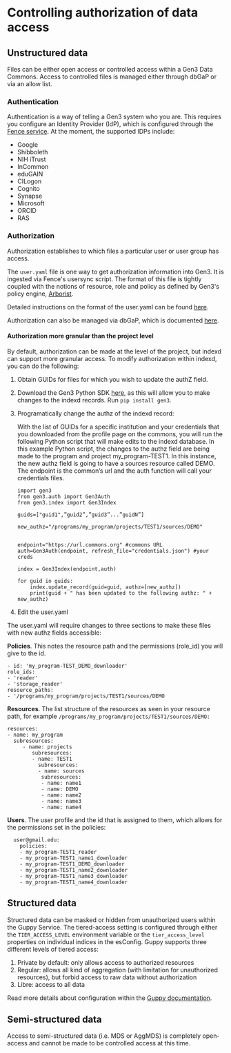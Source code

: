 
# Controlling authorization of data access

## Unstructured data
Files can be either open access or controlled access within a Gen3 Data Commons.  Access to controlled files is managed either through dbGaP or via an allow list.



### Authentication

Authentication is a way of telling a Gen3 system who you are.  This requires you configure an Identity Provider (IdP), which is configured through the [Fence service][Fence]. At the moment, the supported IDPs include:

  *  Google
  *  Shibboleth
  *  NIH iTrust
  *  InCommon
  *  eduGAIN
  *  CILogon
  *  Cognito
  *  Synapse
  *  Microsoft
  *  ORCID
  *  RAS


### Authorization

Authorization establishes to which files a particular user or user group has access.

The `user.yaml` file is one way to get authorization information into Gen3. It is ingested via Fence's usersync script. The format of this file is tightly coupled with the notions of resource, role and policy as defined by Gen3's policy engine, [Arborist][arborist].

Detailed instructions on the format of the user.yaml can be found [here][Fence user.yaml].

Authorization can also be managed via dbGaP, which is documented [here][dbGaP].

#### Authorization more granular than the project level

By default, authorization can be made at the level of the project, but indexd can support more granular access.  To modify authorization within indexd, you can do the following:

1. Obtain GUIDs for files for which you wish to update the authZ field.
2. Download the Gen3 Python SDK [here](https://github.com/uc-cdis/gen3sdk-python), as this will allow you to make changes to the indexd records. Run `pip install gen3`.
3. Programatically change the authz of the indexd record:

    With the list of GUIDs for a specific institution and your credentials that you downloaded from the profile page on the commons, you will run the following Python script that will make edits to the indexd database. In this example Python script, the changes to the authz field are being made to the program and project my_program-TEST1. In this instance, the new authz field is going to have a sources resource called DEMO. The endpoint is the common’s url and the auth function will call your credentials files.

    ```
    import gen3
    from gen3.auth import Gen3Auth
    from gen3.index import Gen3Index

    guids=["guid1",”guid2”,”guid3”...”guidN”]

    new_authz="/programs/my_program/projects/TEST1/sources/DEMO"


    endpoint="https://url.commons.org" #commons URL
    auth=Gen3Auth(endpoint, refresh_file="credentials.json") #your creds

    index = Gen3Index(endpoint,auth)

    for guid in guids:
        index.update_record(guid=guid, authz=[new_authz])
        print(guid + " has been updated to the following authz: " + new_authz)
    ```

4. Edit the user.yaml

The user.yaml will require changes to three sections to make these files with new authz fields accessible:

**Policies**. This notes the resource path and the permissions (role_id) you will give to the id.

```
- id: 'my_program-TEST_DEMO_downloader'
role_ids:
- 'reader'
- 'storage_reader'
resource_paths:
- '/programs/my_program/projects/TEST1/sources/DEMO
```

**Resources**. The list structure of the resources as seen in your resource path, for example
`/programs/my_program/projects/TEST1/sources/DEMO:`

```
resources:
- name: my_program
  subresources:
     - name: projects
    	subresources:
    	- name: TEST1
      	  subresources:
      	  - name: sources
           subresources:
           - name: name1
           - name: DEMO
           - name: name2
           - name: name3
           - name: name4
```

**Users**. The user profile and the id that is assigned to them, which allows for the permissions set in the policies:

```
  user@gmail.edu:
	policies:
	- my_program-TEST1_reader
	- my_program-TEST1_name1_downloader
	- my_program-TEST1_DEMO_downloader
	- my_program-TEST1_name2_downloader
	- my_program-TEST1_name3_downloader
	- my_program-TEST1_name4_downloader
```



## Structured data
Structured data can be masked or hidden from unauthorized users within the Guppy Service.  The tiered-access setting is configured through either the `TIER_ACCESS_LEVEL` environment variable or the `tier_access_level` properties on individual indices in the esConfig. Guppy supports three different levels of tiered access:

1. Private by default: only allows access to authorized resources
2. Regular: allows all kind of aggregation (with limitation for unauthorized resources), but forbid access to raw data without authorization
3. Libre: access to all data

Read more details about configuration within the [Guppy documentation][guppy docs].

## Semi-structured data
Access to semi-structured data (i.e. MDS or AggMDS) is completely open-access and cannot be made to be controlled access at this time.


[arborist]: https://github.com/uc-cdis/arborist
[Fence]: https://github.com/uc-cdis/fence
[Fence user.yaml]: https://github.com/uc-cdis/fence/blob/master/docs/additional_documentation/user.yaml_guide.md
[dbGaP]: https://github.com/uc-cdis/fence/blob/master/docs/additional_documentation/dbgap_info.md
[guppy docs]: https://github.com/uc-cdis/guppy?tab=readme-ov-file#tiered-access

